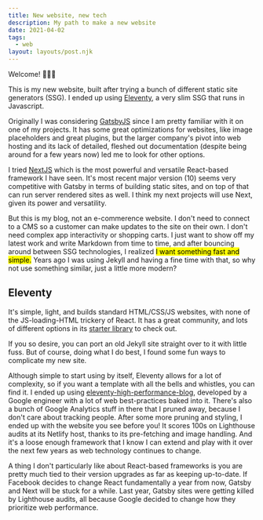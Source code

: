 ```yaml
---
title: New website, new tech
description: My path to make a new website
date: 2021-04-02
tags:
  - web
layout: layouts/post.njk
---
```


Welcome! 👋👋👋

This is my new website, built after trying a bunch of different static site generators (SSG). I ended up using [Eleventy](https://www.11ty.dev/), a very slim SSG that runs in Javascript.

Originally I was considering [GatsbyJS](https://www.gatsbyjs.com/) since I am pretty familiar with it on one of my projects. It has some great optimizations for websites, like image placeholders and great plugins, but the larger company's pivot into web hosting and its lack of detailed, fleshed out documentation (despite being around for a few years now) led me to look for other options.

I tried [NextJS](https://nextjs.org/) which is the most powerful and versatile React-based framework I have seen. It's most recent major version (10) seems very competitive with Gatsby in terms of building static sites, and on top of that can run server rendered sites as well. I think my next projects will use Next, given its power and versatility.

But this is my blog, not an e-commerence website. I don't need to connect to a CMS so a customer can make updates to the site on their own. I don't need complex app interactivity or shopping carts. I just want to show off my latest work and write Markdown from time to time, and after bouncing around between SSG technologies, I realized <mark>I want something fast and simple.</mark> Years ago I was using Jekyll and having a fine time with that, so why not use something similar, just a little more modern?

## Eleventy

It's simple, light, and builds standard HTML/CSS/JS websites, with none of the JS-loading-HTML trickery of React. It has a great community, and lots of different options in its [starter library](https://www.11ty.dev/docs/starter/) to check out.

If you so desire, you can port an old Jekyll site straight over to it with little fuss. But of course, doing what I do best, I found some fun ways to complicate my new site.

Although simple to start using by itself, Eleventy allows for a lot of complexity, so if you want a template with all the bells and whistles, you can find it. I ended up using [eleventy-high-performance-blog](https://github.com/google/eleventy-high-performance-blog), developed by a Google engineer with a lot of web best-practices baked into it. There's also a bunch of Google Analytics stuff in there that I pruned away, because I don't care about tracking people. After some more pruning and styling, I ended up with the website you see before you! It scores 100s on Lighthouse audits at its Netlify host, thanks to its pre-fetching and image handling. And it's a loose enough framework that I know I can extend and play with it over the next few years as web technology continues to change.

A thing I don't particularly like about React-based frameworks is you are pretty much tied to their version upgrades as far as keeping up-to-date. If Facebook decides to change React fundamentally a year from now, Gatsby and Next will be stuck for a while. Last year, Gatsby sites were getting killed by Lighthouse audits, all because Google decided to change how they prioritize web performance.
